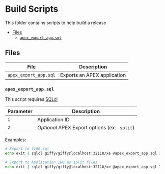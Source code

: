# Build Scripts

This folder contains scripts to help build a release

- [Files](#files)
  - [`apex_export_app.sql`](#apex_export_appsql)

## Files

File | Description 
--- | ---
`apex_export_app.sql` | Exports an APEX application


### `apex_export_app.sql`

This script requires [SQLcl](https://www.oracle.com/ca-en/database/technologies/appdev/sqlcl.html)

Parameter | Description
--- | ---
`1` | Application ID
`2` | *Optional* APEX Export options (ex: `-split`)


Examples:

```bash
# Export to f100.sql
echo exit | sqlcl giffy/giffy@localhost:32118/xe @apex_export_app.sql 100

# Export to Application 100 as split files
echo exit | sqlcl giffy/giffy@localhost:32118/xe @apex_export_app.sql 100 -split
```